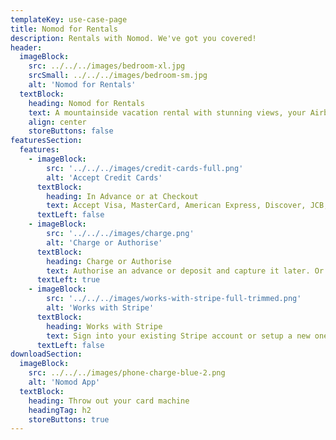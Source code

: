 ```yaml
---
templateKey: use-case-page
title: Nomod for Rentals
description: Rentals with Nomod. We've got you covered!
header:
  imageBlock:
    src: ../../../images/bedroom-xl.jpg
    srcSmall: ../../../images/bedroom-sm.jpg
    alt: 'Nomod for Rentals'
  textBlock:
    heading: Nomod for Rentals
    text: A mountainside vacation rental with stunning views, your Airbnb side hustle, yurts or house boats, authorise card payments in advance or charge on checkout
    align: center
    storeButtons: false
featuresSection:
  features:
    - imageBlock:
        src: '../../../images/credit-cards-full.png'
        alt: 'Accept Credit Cards'
      textBlock:
        heading: In Advance or at Checkout
        text: Accept Visa, MasterCard, American Express, Discover, JCB, Union Pay, and a bunch more with a few simple taps
      textLeft: false
    - imageBlock:
        src: '../../../images/charge.png'
        alt: 'Charge or Authorise'
      textBlock:
        heading: Charge or Authorise
        text: Authorise an advance or deposit and capture it later. Or run a charge right away
      textLeft: true
    - imageBlock:
        src: '../../../images/works-with-stripe-full-trimmed.png'
        alt: 'Works with Stripe'
      textBlock:
        heading: Works with Stripe
        text: Sign into your existing Stripe account or setup a new one when signing up!
      textLeft: false
downloadSection:
  imageBlock:
    src: ../../../images/phone-charge-blue-2.png
    alt: 'Nomod App'
  textBlock:
    heading: Throw out your card machine
    headingTag: h2
    storeButtons: true
---
```

